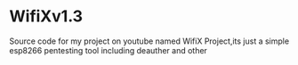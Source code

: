 # WifiXv1.3
Source code for my project on youtube named WifiX Project,its just a simple esp8266 pentesting tool including deauther and other
